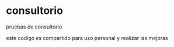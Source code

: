 # consultorio
pruebas de consultorio


este codigo es compartido para uso personal y realizar las mejoras

